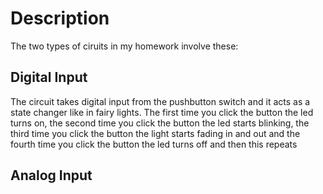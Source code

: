 # Description
The two types of ciruits in my homework involve these:
## Digital Input
The circuit takes digital input from the pushbutton switch and it acts as a state changer like in fairy lights. The first time you click the button the led turns on, the second time you click the button the led starts blinking, the third time you click the button the light starts fading in and out and the fourth time you click the button the led turns off and then this repeats
## Analog Input

